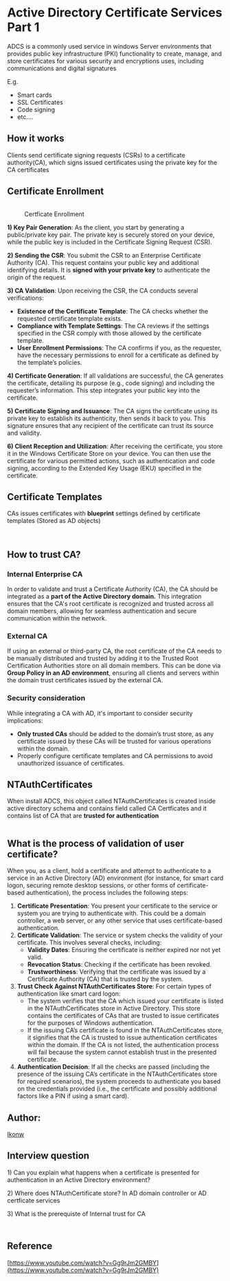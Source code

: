 # Active Directory Certificate Services Part 1

ADCS is a commonly used service in windows Server environments that provides public key infrastructure (PKI) functionality to create, manage, and store certificates for various security and encryptions uses, including communications and digital signatures

E.g.

* Smart cards
* SSL Certificates
* Code signing
* etc....

## How it works

Clients send certificate signing requests (CSRs) to a certificate authority(CA), which signs issued certificates using the private key for the CA certificates

## Certificate Enrollment

<figure><img src="../.gitbook/assets/image (25).png" alt=""><figcaption><p>Certficate Enrollment</p></figcaption></figure>

**1) Key Pair Generation**: As the client, you start by generating a public/private key pair. The private key is securely stored on your device, while the public key is included in the Certificate Signing Request (CSR).

**2) Sending the CSR**: You submit the CSR to an Enterprise Certificate Authority (CA). This request contains your public key and additional identifying details. It is **signed with your private key** to authenticate the origin of the request.

**3) CA Validation**: Upon receiving the CSR, the CA conducts several verifications:

* **Existence of the Certificate Template**: The CA checks whether the requested certificate template exists.
* **Compliance with Template Settings**: The CA reviews if the settings specified in the CSR comply with those allowed by the certificate template.
* **User Enrollment Permissions**: The CA confirms if you, as the requester, have the necessary permissions to enroll for a certificate as defined by the template’s policies.

**4) Certificate Generation**: If all validations are successful, the CA generates the certificate, detailing its purpose (e.g., code signing) and including the requester’s information. This step integrates your public key into the certificate.

**5) Certificate Signing and Issuance**: The CA signs the certificate using its private key to establish its authenticity, then sends it back to you. This signature ensures that any recipient of the certificate can trust its source and validity.

**6) Client Reception and Utilization**: After receiving the certificate, you store it in the Windows Certificate Store on your device. You can then use the certificate for various permitted actions, such as authentication and code signing, according to the Extended Key Usage (EKU) specified in the certificate.

## Certificate Templates

CAs issues certificates with **blueprint** settings defined by certificate templates (Stored as AD objects)

<figure><img src="../.gitbook/assets/image (26).png" alt=""><figcaption></figcaption></figure>

<figure><img src="../.gitbook/assets/image (28).png" alt=""><figcaption></figcaption></figure>

## How to trust CA?

### Internal Enterprise CA

In order to validate and trust a Certificate Authority (CA), the CA should be integrated as a **part of the Active Directory domain.** This integration ensures that the CA's root certificate is recognized and trusted across all domain members, allowing for seamless authentication and secure communication within the network.

### External CA

If using an external or third-party CA, the root certificate of the CA needs to be manually distributed and trusted by adding it to the Trusted Root Certification Authorities store on all domain members. This can be done via **Group Policy in an AD environment**, ensuring all clients and servers within the domain trust certificates issued by the external CA.

### Security consideration

While integrating a CA with AD, it's important to consider security implications:

* **Only trusted CAs** should be added to the domain’s trust store, as any certificate issued by these CAs will be trusted for various operations within the domain.
* Properly configure certificate templates and CA permissions to avoid unauthorized issuance of certificates.

## NTAuthCertificates

When install ADCS, this object called NTAuthCertificates is created inside active directory schema and contains field called CA Certficates and it contains list of CA that are **trusted for authentication**&#x20;

<figure><img src="../.gitbook/assets/image (29).png" alt=""><figcaption></figcaption></figure>

## What is the process of validation of user certificate?

When you, as a client, hold a certificate and attempt to authenticate to a service in an Active Directory (AD) environment (for instance, for smart card logon, securing remote desktop sessions, or other forms of certificate-based authentication), the process includes the following steps:

1. **Certificate Presentation**: You present your certificate to the service or system you are trying to authenticate with. This could be a domain controller, a web server, or any other service that uses certificate-based authentication.
2. **Certificate Validation**: The service or system checks the validity of your certificate. This involves several checks, including:
   * **Validity Dates**: Ensuring the certificate is neither expired nor not yet valid.
   * **Revocation Status**: Checking if the certificate has been revoked.
   * **Trustworthiness**: Verifying that the certificate was issued by a Certificate Authority (CA) that is trusted by the system.
3. **Trust Check Against NTAuthCertificates Store**: For certain types of authentication like smart card logon:
   * The system verifies that the CA which issued your certificate is listed in the NTAuthCertificates store in Active Directory. This store contains the certificates of CAs that are trusted to issue certificates for the purposes of Windows authentication.
   * If the issuing CA’s certificate is found in the NTAuthCertificates store, it signifies that the CA is trusted to issue authentication certificates within the domain. If the CA is not listed, the authentication process will fail because the system cannot establish trust in the presented certificate.
4. **Authentication Decision**: If all the checks are passed (including the presence of the issuing CA’s certificate in the NTAuthCertificates store for required scenarios), the system proceeds to authenticate you based on the credentials provided (i.e., the certificate and possibly additional factors like a PIN if using a smart card).

## Author:

[Ikonw](https://github.com/Ik0nw)

## Interview question

1\) Can you explain what happens when a certificate is presented for authentication in an Active Directory environment?

2\) Where does NTAuthCertificate store? In AD domain controller or AD certficate services

3\) What is the prerequiste of Internal trust for CA

\
Reference
---------

[https://www.youtube.com/watch?v=Gg9rJm2GMBY](https://www.youtube.com/watch?v=Gg9rJm2GMBY)
